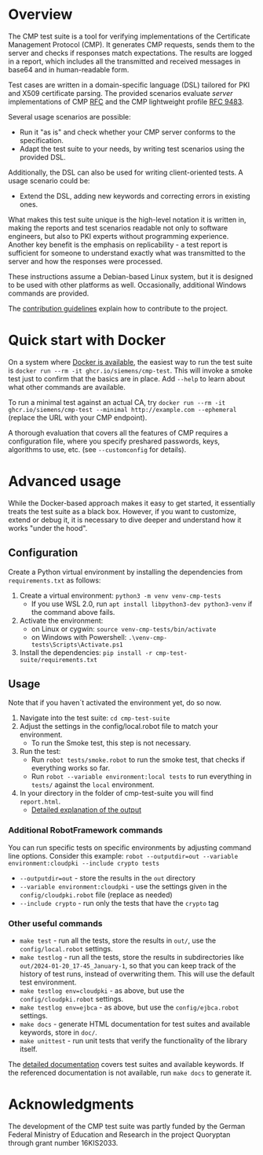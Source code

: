 <!--
SPDX-FileCopyrightText: Copyright 2024 Siemens AG

SPDX-License-Identifier: Apache-2.0
-->

# Overview
The CMP test suite is a tool for verifying implementations of the Certificate Management Protocol (CMP). It generates
CMP requests, sends them to the server and checks if responses match expectations. The results are logged in a report,
which includes all the transmitted and received messages in base64 and in human-readable form.

Test cases are written in a domain-specific language (DSL) tailored for PKI and X509 certificate parsing. The provided
scenarios evaluate *server* implementations of CMP [RFC](https://datatracker.ietf.org/doc/draft-ietf-lamps-rfc4210bis/) and the CMP lightweight profile [RFC 9483](https://datatracker.ietf.org/doc/html/rfc9483). 

Several usage scenarios are possible:
- Run it "as is" and check whether your CMP server conforms to the specification.
- Adapt the test suite to your needs, by writing test scenarios using the provided DSL.

Additionally, the DSL can also be used for writing client-oriented tests. A usage scenario could be: 
- Extend the DSL, adding new keywords and correcting errors in existing ones.

What makes this test suite unique is the high-level notation it is written in, making the reports and test scenarios
readable not only to software engineers, but also to PKI experts without programming experience. Another key benefit is
the emphasis on replicability - a test report is sufficient for someone to understand exactly what was transmitted to
the server and how the responses were processed.

These instructions assume a Debian-based Linux system, but it is designed to be used with other platforms as well. Occasionally, additional Windows commands are provided. 


The [contribution guidelines](CONTRIBUTING.md) explain how to contribute to the project.

# Quick start with Docker
On a system where [Docker is available](https://docs.docker.com/engine/install/), the easiest way to run the test suite is `docker run --rm -it ghcr.io/siemens/cmp-test`. This will invoke a smoke test just to confirm that the basics are in place. Add `--help` to learn about what other commands are available.

To run a minimal test against an actual CA, try `docker run --rm -it ghcr.io/siemens/cmp-test --minimal http://example.com --ephemeral` (replace the URL with your CMP endpoint).

A thorough evaluation that covers all the features of CMP requires a configuration file, where you specify preshared passwords, keys, algorithms to use, etc. (see `--customconfig` for details).

# Advanced usage
While the Docker-based approach makes it easy to get started, it essentially treats the test suite as a black box. However, if you want to customize, extend or debug it, it is necessary to dive deeper and understand how it works "under the hood".


## Configuration
Create a Python virtual environment by installing the dependencies from `requirements.txt` as follows:

1. Create a virtual environment: `python3 -m venv venv-cmp-tests`
   - If you use WSL 2.0, run `apt install libpython3-dev python3-venv` if the command above fails.
2. Activate the environment:
   - on Linux or cygwin: `source venv-cmp-tests/bin/activate`
   - on Windows with Powershell: `.\venv-cmp-tests\Scripts\Activate.ps1`
3. Install the dependencies: `pip install -r cmp-test-suite/requirements.txt`


## Usage
Note that if you haven´t activated the environment yet, do so now.

1. Navigate into the test suite: `cd cmp-test-suite`
2. Adjust the settings in the config/local.robot file to match your environment.
   - To run the Smoke test, this step is not necessary. 
3. Run the test:
   - Run `robot tests/smoke.robot` to run the smoke test, that checks if everything works so far.
   - Run `robot --variable environment:local tests` to run everything in `tests/` against the `local` environment. 
4. In your directory in the folder of cmp-test-suite you will find `report.html`.
   - [Detailed explanation of the output](Output.md)

### Additional RobotFramework commands
You can run specific tests on specific environments by adjusting command line options. Consider this example:
`robot --outputdir=out --variable environment:cloudpki --include crypto tests`

- `--outputdir=out` - store the results in the `out` directory
- `--variable environment:cloudpki` - use the settings given in the `config/cloudpki.robot` file (replace as needed)
- `--include crypto` - run only the tests that have the `crypto` tag

### Other useful commands
- `make test` - run all the tests, store the results in `out/`, use the `config/local.robot` settings.
- `make testlog` - run all the tests, store the results in subdirectories like `out/2024-01-20_17-45_January-1`, so that
  you can keep track of the history of test runs, instead of overwriting them. This will use the default test environment.
- `make testlog env=cloudpki` - as above, but use the `config/cloudpki.robot` settings.
- `make testlog env=ejbca` - as above, but use the `config/ejbca.robot` settings.
- `make docs` - generate HTML documentation for test suites and available keywords, store in `doc/`.
- `make unittest` - run unit tests that verify the functionality of the library itself.

The [detailed documentation](/cmp-test-suite/doc/index.html) covers test suites and available keywords. 
If the referenced documentation is not available, run `make docs` to generate it.


# Acknowledgments
The development of the CMP test suite was partly funded by the German Federal Ministry of Education and Research
in the project Quoryptan through grant number 16KIS2033.
